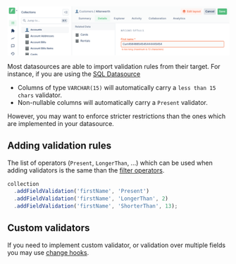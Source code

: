 ![A field failing validation](../../assets/field-validation-error.png)

Most datasources are able to import validation rules from their target.
For instance, if you are using the [SQL Datasource](../../datasources/provided/databases/sql.md)

- Columns of type `VARCHAR(15)` will automatically carry a `less than 15 chars` validator.
- Non-nullable columns will automatically carry a `Present` validator.

However, you may want to enforce stricter restrictions than the ones which are implemented in your datasource.

## Adding validation rules

The list of operators (`Present`, `LongerThan`, ...) which can be used when adding validators is the same than the [filter operators](../../under-the-hood/queries/filters.md#operators).

```javascript
collection
  .addFieldValidation('firstName', 'Present')
  .addFieldValidation('firstName', 'LongerThan', 2)
  .addFieldValidation('firstName', 'ShorterThan', 13);
```

## Custom validators

If you need to implement custom validator, or validation over multiple fields you may use [change hooks](../hooks/README.md).
